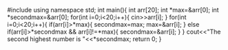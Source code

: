 #include<iostream>
using namespace std;
int main(){
	int arr[20];
	int *max=&arr[0];
	int *secondmax=&arr[0];
	for(int i=0;i<20;i++){
		cin>>arr[i];
	}
	for(int i=0;i<20;i++){
		if(arr[i]>*max){
			secondmax=max;
			max=&arr[i];
		}
		else if(arr[i]>*secondmax && arr[i]!=*max){
			secondmax=&arr[i];
		}
		}
			cout<<"The second highest number is "<<*secondmax;
			return 0;
	}
